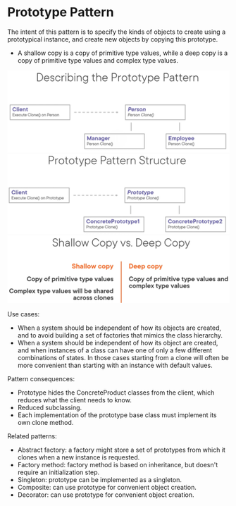 ﻿# Prototype Pattern
The intent of this pattern is to specify the kinds of objects to create using a prototypical instance, and create new objects by copying this prototype.

- A shallow copy is a copy of primitive type values, while a deep copy is a copy of primitive type values and complex type values.

![](PrototypePattern.png)
![](PrototypePatternStructure.png)
![](ShallowCopyVsDeepCopy.png)

Use cases:
- When a system should be independent of how its objects are created, and to avoid building a set of factories that mimics the class hierarchy.
- When a system should be independent of how its object are created, and when instances of a class can have one of only a few different combinations of states. In those cases starting from a clone will often be more convenient than starting with an instance with default values.

Pattern consequences:
- Prototype hides the ConcreteProduct classes from the client, which reduces what the client needs to know.
- Reduced subclassing.
- Each implementation of the prototype base class must implement its own clone method.

Related patterns:
- Abstract factory: a factory might store a set of prototypes from which it clones when a new instance is requested.
- Factory method: factory method is based on inheritance, but doesn't require an initialization step.
- Singleton: prototype can be implemented as a singleton.
- Composite: can use prototype for convenient object creation.
- Decorator: can use prototype for convenient object creation.